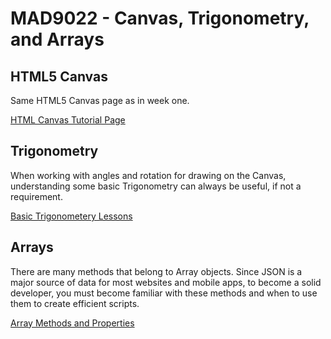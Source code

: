 # MAD9022 - Canvas, Trigonometry, and Arrays

## HTML5 Canvas

Same HTML5 Canvas page as in week one.

[HTML Canvas Tutorial Page](../week1/canvas.md)

## Trigonometry

When working with angles and rotation for drawing on the Canvas, understanding some basic Trigonometry can always be useful, if not a requirement.

[Basic Trigonometery Lessons](./trig.md)

## Arrays

There are many methods that belong to Array objects. Since JSON is a major source of data for most websites and mobile apps, to become a solid developer, you must become familiar with these methods and when to use them to create efficient scripts.

[Array Methods and Properties](./arrays.md)

